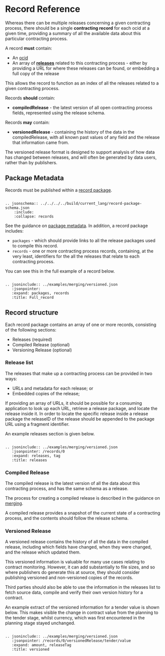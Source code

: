 # Record Reference

Whereas there can be multiple releases concerning a given contracting process, there should be a single **contracting record** for each ocid at a given time, providing a summary of all the available data about this particular contracting process.

A record **must** contain:

* An [ocid](../../../identifiers/#ocid)
* An array of **[releases](#release)** related to this contracting process - either by providing a URL for where these releases can be found, or embedding a full copy of the release

This allows the record to function as an index of all the releases related to a given contracting process.

Records **should** contain:

* **compiledRelease** - the latest version of all open contracting process fields, represented using the release schema.

Records **may** contain:

* **versionedRelease** - containing the history of the data in the compiledRelease, with all known past values of any field and the release that information came from. 

The versioned release format is designed to support analysis of how data has changed between releases, and will often be generated by data users, rather than by publishers.

## Package Metadata

Records must be published within a [record package](record_package.md).

```eval_rst

.. jsonschema:: ../../../../build/current_lang/record-package-schema.json
    :include:
    :collapse: records

```

See the guidance on [package metadata](../../../reference#package-metadata). In addition, a record package includes:

* `packages` - which should provide links to all the release packages used to compile this record.
* `records` - one or more contracting process records, containing, at the very least, identifiers for the all the releases that relate to each contracting process.

You can see this in the full example of a record below.

```eval_rst

.. jsoninclude:: ../examples/merging/versioned.json
   :jsonpointer:
   :expand: packages, records
   :title: Full_record

```

## Record structure

Each record package contains an array of one or more records, consisting of the following sections:

* Releases (required)
* Compiled Release (optional)
* Versioning Release (optional)

### Release list

The releases that make up a contracting process can be provided in two ways:

* URLs and metadata for each release; or
* Embedded copies of the release;

If providing an array of URLs, it should be possible for a consuming application to look up each URL, retrieve a release package, and locate the release inside it. In order to locate the specific release inside a release package the releaseID of the release should be appended to the package URL using a fragment identifier.

An example releases section is given below.

```eval_rst

.. jsoninclude:: ../examples/merging/versioned.json
   :jsonpointer: /records/0
   :expand: releases, tag
   :title: releases

```

### Compiled Release

The compiled release is the latest version of all the data about this contracting process, and has the same schema as a release.

The process for creating a compiled release is described in the guidance on [merging](merging.md).

A compiled release provides a snapshot of the current state of a contracting process, and the contents should follow the release schema.

### Versioned Release

A versioned release contains the history of all the data in the compiled release, including which fields have changed, when they were changed, and the release which updated them.

This versioned information is valuable for many use cases relating to contract monitoring. However, it can add substantially to file sizes, and so where publishers do generate this at source, they should consider publishing versioned and non-versioned copies of the records.

Third parties should also be able to use the information in the releases list to fetch source data, compile and verify their own version history for a contract.

An example extract of the versioned information for a tender value is shown below. This makes visible the change in contract value from the planning to the tender stage, whilst currency, which was first encountered in the planning stage stayed unchanged.

```eval_rst

.. jsoninclude:: ../examples/merging/versioned.json
   :jsonpointer: /records/0/versionedRelease/tender/value
   :expand: amount, releaseTag
   :title: versioned

```
